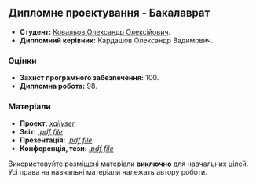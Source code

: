 ## Дипломне проектування - Бакалаврат

- **Студент:** [Ковальов Олександр Олексійович](https://github.com/xairaven).
- **Дипломний керівник:** Кардашов Олександр Вадимович.

### Оцінки
- **Захист програмного забезпечення:** 100.
- **Дипломна робота:** 98.

### Матеріали
- **Проект:** [*xailyser*](./Project/)
- **Звіт:** [*.pdf file*](./Thesis.pdf)
- **Презентація:** [*.pdf file*](./Presentation.pdf)
- **Конференція, тези:** [*.pdf file*](./Abstract.pdf)

Використовуйте розміщені матеріали **виключно** для навчальних цілей. <br>
Усі права на навчальні матеріали належать автору роботи.